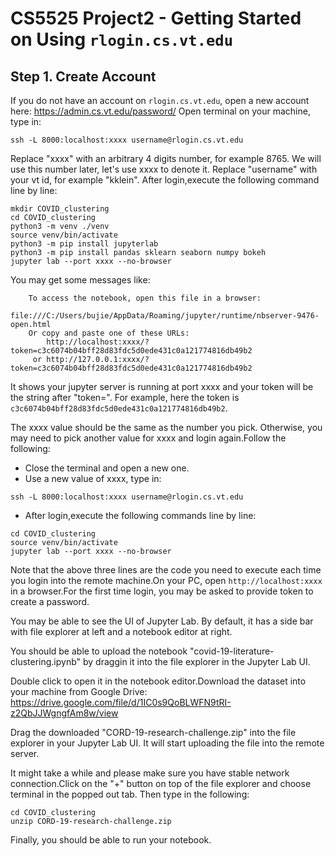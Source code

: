 # CS5525 Project2 - Getting Started on Using `rlogin.cs.vt.edu`

## Step 1. Create Account
If you do not have an account on `rlogin.cs.vt.edu`, open a new account here: https://admin.cs.vt.edu/password/
Open terminal on your machine, type in:

`ssh -L 8000:localhost:xxxx username@rlogin.cs.vt.edu`

Replace "xxxx" with an arbitrary 4 digits number, for example 8765. We will use this number later, let's use xxxx to denote it.
Replace "username" with your vt id, for example "kklein".
After login,execute the following command line by line:
	
```
mkdir COVID_clustering
cd COVID_clustering
python3 -m venv ./venv
source venv/bin/activate
python3 -m pip install jupyterlab
python3 -m pip install pandas sklearn seaborn numpy bokeh
jupyter lab --port xxxx --no-browser
```

You may get some messages like:
```
    To access the notebook, open this file in a browser:
        file:///C:/Users/bujie/AppData/Roaming/jupyter/runtime/nbserver-9476-open.html
    Or copy and paste one of these URLs:
        http://localhost:xxxx/?token=c3c6074b04bff28d83fdc5d0ede431c0a121774816db49b2
     or http://127.0.0.1:xxxx/?token=c3c6074b04bff28d83fdc5d0ede431c0a121774816db49b2
```

It shows your jupyter server is running at port xxxx and your token will be the string after "token=". For example, here the token is `c3c6074b04bff28d83fdc5d0ede431c0a121774816db49b2`.

The xxxx value should be the same as the number you pick. Otherwise, you may need to pick another value for xxxx and login again.Follow the following:

- Close the terminal and open a new one.
- Use a new value of xxxx, type in:

`ssh -L 8000:localhost:xxxx username@rlogin.cs.vt.edu`

- After login,execute the following commands line by line:
	
```
cd COVID_clustering
source venv/bin/activate
jupyter lab --port xxxx --no-browser
```

Note that the above three lines are the code you need to execute each time you login into the remote machine.On your PC, open `http://localhost:xxxx` in a browser.For the first time login, you may be asked to provide token to create a password.

You may be able to see the UI of Jupyter Lab. By default, it has a side bar with file explorer at left and a notebook editor at right.

You should be able to upload the notebook "covid-19-literature-clustering.ipynb" by draggin it into the file explorer in the Jupyter Lab UI.

Double click to open it in the notebook editor.Download the dataset into your machine from Google Drive:
https://drive.google.com/file/d/1IC0s9QoBLWFN9tRI-z2QbJJWgngfAm8w/view

Drag the downloaded "CORD-19-research-challenge.zip" into the file explorer in your Jupyter Lab UI. It will start uploading the file into the remote server. 

It might take a while and please make sure you have stable network connection.Click on the "+" button on top of the file explorer and choose terminal in the popped out tab. Then type in the following:
	
```
cd COVID_clustering
unzip CORD-19-research-challenge.zip
```
Finally, you should be able to run your notebook.
